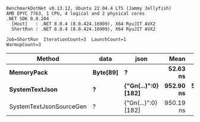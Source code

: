 ```

BenchmarkDotNet v0.13.12, Ubuntu 22.04.4 LTS (Jammy Jellyfish)
AMD EPYC 7763, 1 CPU, 4 logical and 2 physical cores
.NET SDK 8.0.204
  [Host]   : .NET 8.0.4 (8.0.424.16909), X64 RyuJIT AVX2
  ShortRun : .NET 8.0.4 (8.0.424.16909), X64 RyuJIT AVX2

Job=ShortRun  IterationCount=3  LaunchCount=1  
WarmupCount=3  

```
| Method                  | data     | json                | Mean      | Error     | StdDev   | Min       | Max       | Gen0   | Allocated |
|------------------------ |--------- |-------------------- |----------:|----------:|---------:|----------:|----------:|-------:|----------:|
| **MemoryPack**              | **Byte[89]** | **?**                   |  **52.63 ns** |  **2.817 ns** | **0.154 ns** |  **52.46 ns** |  **52.77 ns** | **0.0012** |     **104 B** |
| **SystemTextJson**          | **?**        | **{&quot;Gn(...)&quot;:0} [182]** | **952.90 ns** | **59.173 ns** | **3.243 ns** | **950.87 ns** | **956.64 ns** |      **-** |     **104 B** |
| SystemTextJsonSourceGen | ?        | {&quot;Gn(...)&quot;:0} [182] | 950.19 ns |  2.228 ns | 0.122 ns | 950.10 ns | 950.33 ns |      - |     104 B |
